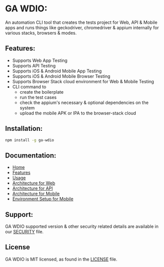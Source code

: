 # GA WDIO:

An automation CLI tool that creates the tests project for Web, API & Mobile apps and runs things like geckodriver, chromedriver & appium internally for various stacks, browsers & modes.

## Features:

* Supports Web App Testing
* Supports API Testing
* Supports iOS & Android Mobile App Testing
* Supports iOS & Android Mobile Browser Testing
* Supports Browser Stack cloud environment for Web & Mobile Testing
* CLI command to 
	* create the boilerplate
	* run the test cases
	* check the appium's necessary & optional dependencies on the system
	* upload the mobile APK or IPA to the browser-stack cloud

## Installation:

```sh
npm install -g ga-wdio
```

## Documentation:

- [Home](https://github.com/GeekyAnts/ga-wdio/wiki)
- [Features](https://github.com/GeekyAnts/ga-wdio/wiki/Features)
- [Usage](https://github.com/GeekyAnts/ga-wdio/wiki/Usage)
- [Architecture for Web](https://github.com/GeekyAnts/ga-wdio/wiki/Web-Architecture)
- [Architecture for API](https://github.com/GeekyAnts/ga-wdio/wiki/API-Architecture)
- [Architecture for Mobile](https://github.com/GeekyAnts/ga-wdio/wiki/Mobile-Architecture)
- [Environment Setup for Mobile](https://github.com/GeekyAnts/ga-wdio/wiki/Mobile-Environment-Setup)


## Support:

GA WDIO supported version & other security related details are available in our [SECURITY](https://github.com/GeekyAnts/ga-wdio/blob/master/SECURITY.md) file.

## License

GA WDIO is MIT licensed, as found in the [LICENSE](https://github.com/GeekyAnts/ga-wdio/blob/master/LICENSE.MD) file.
